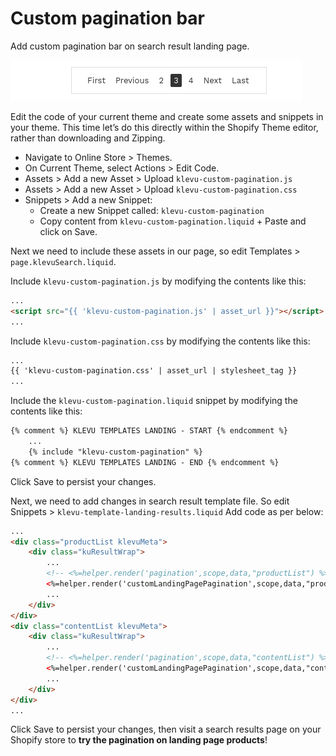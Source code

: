 # Custom pagination bar

Add custom pagination bar on search result landing page.

![custom-pagination-bar](/tutorial/shopify/klevu-custom-pagination/images/image001.png)

Edit the code of your current theme and create some assets and snippets in your theme.
This time let’s do this directly within the Shopify Theme editor, rather than downloading and Zipping.

- Navigate to Online Store > Themes.
- On Current Theme, select Actions > Edit Code.
- Assets > Add a new Asset > Upload `klevu-custom-pagination.js`
- Assets > Add a new Asset > Upload `klevu-custom-pagination.css`
- Snippets > Add a new Snippet:
    - Create a new Snippet called: `klevu-custom-pagination`
    - Copy content from `klevu-custom-pagination.liquid` + Paste and click on Save.

Next we need to include these assets in our page,
so edit Templates > `page.klevuSearch.liquid`.

Include `klevu-custom-pagination.js` by modifying the contents like this:

```html
...
<script src="{{ 'klevu-custom-pagination.js' | asset_url }}"></script>
...
```

Include `klevu-custom-pagination.css` by modifying the contents like this:

```html
...
{{ 'klevu-custom-pagination.css' | asset_url | stylesheet_tag }}
...
```

Include the `klevu-custom-pagination.liquid` snippet by modifying the contents like this:

```html
{% comment %} KLEVU TEMPLATES LANDING - START {% endcomment %}
    ...
    {% include "klevu-custom-pagination" %}
{% comment %} KLEVU TEMPLATES LANDING - END {% endcomment %}
```

Click Save to persist your changes.

Next, we need to add changes in search result template file.
So edit Snippets > `klevu-template-landing-results.liquid`
Add code as per below:

```html
...
<div class="productList klevuMeta">
    <div class="kuResultWrap">
        ...
        <!-- <%=helper.render('pagination',scope,data,"productList") %> -->
        <%=helper.render('customLandingPagePagination',scope,data,"productList") %>
        ...
    </div>
</div>
<div class="contentList klevuMeta">
    <div class="kuResultWrap">
        ...
        <!-- <%=helper.render('pagination',scope,data,"contentList") %> -->
        <%=helper.render('customLandingPagePagination',scope,data,"contentList") %>
        ...
    </div>
</div>
...
```

Click Save to persist your changes,
then visit a search results page on your Shopify store to **try the pagination on landing page products**!